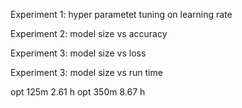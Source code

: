 Experiment 1: hyper parametet tuning on learning rate


Experiment 2: model size vs accuracy


Experiment 3: model size vs loss


Experiment 3: model size vs run time


opt 125m 2.61 h
opt 350m 8.67 h
